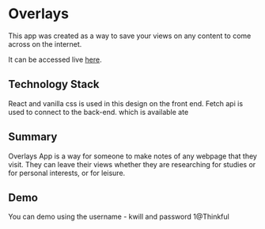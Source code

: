 
<p style="text-align:center"> <h1>Overlays</h1></p>

This app was created as a way to save your views on any content to come
across on the internet.

It can be accessed live [here](https://overlays-app.now.sh/).



## Technology Stack

React and vanilla css is used in this design on the front end. Fetch api is used to connect to the back-end.
which is available ate

## Summary

Overlays App is a way for someone to make notes of any webpage that they visit. They can leave their views 
whether they are researching for studies or for personal interests, or for leisure. 

## Demo

You can demo using the username - kwill and password 1@Thinkful
